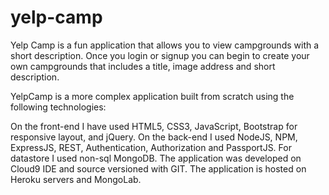 # yelp-camp

Yelp Camp is a fun application that allows you to view campgrounds with a short description. Once you login or signup you can begin to create your own campgrounds that includes a title, image address and short description.

YelpCamp is a more complex application built from scratch using the following technologies:

On the front-end I have used HTML5, CSS3, JavaScript, Bootstrap for responsive layout, and jQuery. On the back-end I used NodeJS, NPM, ExpressJS, REST, 
Authentication, Authorization and PassportJS. For datastore I used non-sql MongoDB. The application was developed on Cloud9 IDE and source versioned with GIT.
The application is hosted on Heroku servers and MongoLab.
